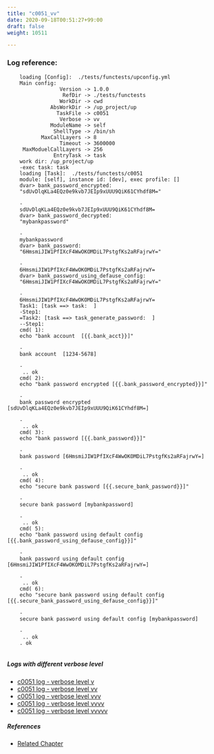```yaml
---
title: "c0051_vv"
date: 2020-09-18T00:51:27+99:00
draft: false
weight: 10511

---
```


### Log reference: <no value>

```
    loading [Config]:  ./tests/functests/upconfig.yml
    Main config:
                 Version -> 1.0.0
                  RefDir -> ./tests/functests
                 WorkDir -> cwd
              AbsWorkDir -> /up_project/up
                TaskFile -> c0051
                 Verbose -> vv
              ModuleName -> self
               ShellType -> /bin/sh
           MaxCallLayers -> 8
                 Timeout -> 3600000
     MaxModuelCallLayers -> 256
               EntryTask -> task
    work dir: /up_project/up
    -exec task: task
    loading [Task]:  ./tests/functests/c0051
    module: [self], instance id: [dev], exec profile: []
    dvar> bank_password_encrypted:
    "sdUvDlqKLa4EQz0e9kvb7JEIp9xUUU9QiK61CYhdf8M="
    
    -
    sdUvDlqKLa4EQz0e9kvb7JEIp9xUUU9QiK61CYhdf8M=
    dvar> bank_password_decrypted:
    "mybankpassword"
    
    -
    mybankpassword
    dvar> bank_password:
    "6HmsmiJIW1PfIXcF4WwOKOMDiL7PstgfKs2aRFajrwY="
    
    -
    6HmsmiJIW1PfIXcF4WwOKOMDiL7PstgfKs2aRFajrwY=
    dvar> bank_password_using_defause_config:
    "6HmsmiJIW1PfIXcF4WwOKOMDiL7PstgfKs2aRFajrwY="
    
    -
    6HmsmiJIW1PfIXcF4WwOKOMDiL7PstgfKs2aRFajrwY=
    Task1: [task ==> task:  ]
    -Step1:
    =Task2: [task ==> task_generate_password:  ]
    --Step1:
    cmd( 1):
    echo "bank account  [{{.bank_acct}}]"
    
    -
    bank account  [1234-5678]
    
    -
     .. ok
    cmd( 2):
    echo "bank password encrypted [{{.bank_password_encrypted}}]"
    
    -
    bank password encrypted [sdUvDlqKLa4EQz0e9kvb7JEIp9xUUU9QiK61CYhdf8M=]
    
    -
     .. ok
    cmd( 3):
    echo "bank password [{{.bank_password}}]"
    
    -
    bank password [6HmsmiJIW1PfIXcF4WwOKOMDiL7PstgfKs2aRFajrwY=]
    
    -
     .. ok
    cmd( 4):
    echo "secure bank password [{{.secure_bank_password}}]"
    
    -
    secure bank password [mybankpassword]
    
    -
     .. ok
    cmd( 5):
    echo "bank password using default config [{{.bank_password_using_defause_config}}]"
    
    -
    bank password using default config [6HmsmiJIW1PfIXcF4WwOKOMDiL7PstgfKs2aRFajrwY=]
    
    -
     .. ok
    cmd( 6):
    echo "secure bank password using default config [{{.secure_bank_password_using_defause_config}}]"
    
    -
    secure bank password using default config [mybankpassword]
    
    -
     .. ok
    . ok
    
```

##### Logs with different verbose level
* [c0051 log - verbose level v](../../logs/c0051_v)
* [c0051 log - verbose level vv](../../logs/c0051_vv)
* [c0051 log - verbose level vvv](../../logs/c0051_vvv)
* [c0051 log - verbose level vvvv](../../logs/c0051_vvvv)
* [c0051 log - verbose level vvvvv](../../logs/c0051_vvvvv)

##### References
* [Related Chapter](../../security/c0051)
